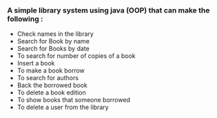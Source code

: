 ### A simple library system using java (OOP) that can make the following :
- Check names in the library
- Search for Book by name
- Search for Books by date
- To search for number of copies of a book
- Insert a book
- To make a book borrow
- To search for authors
- Back the borrowed book
- To delete a book edition
- To show books that someone borrowed
- To delete a user from the library